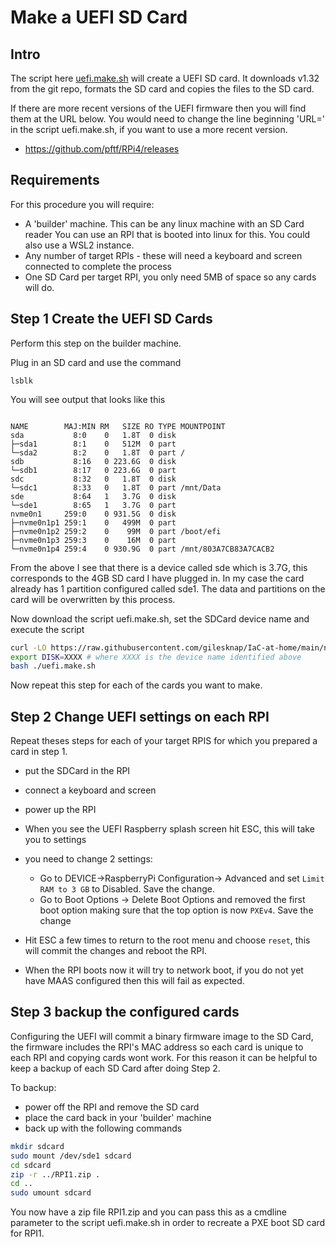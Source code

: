 Make a UEFI SD Card
===================

Intro
-----

The script here [uefi.make.sh](uefi.make.sh) will create a UEFI SD card. It 
downloads v1.32 from the git repo, formats the SD card and copies the files to
the SD card.

If there are more recent versions of the UEFI firmware then you 
will find them at the URL below. 
You would need to change the line beginning 'URL=' in the script
uefi.make.sh, if you want to use a more recent version.

- https://github.com/pftf/RPi4/releases

Requirements
------------

For this procedure you will require:

- A 'builder' machine. This can be any linux
  machine with an SD Card reader You can use an
  RPI that is booted into linux for this. You could also use 
  a WSL2 instance.
- Any number of target RPIs - these will need a keyboard and screen
  connected to complete the process
- One SD Card per target RPI, you only need 5MB of space so any cards will do.


Step 1 Create the UEFI SD Cards
--------------------------------

Perform this step on the builder machine.

Plug in an SD card and use the command

```
lsblk
```

You will see output that looks like this
```

NAME        MAJ:MIN RM   SIZE RO TYPE MOUNTPOINT
sda           8:0    0   1.8T  0 disk 
├─sda1        8:1    0   512M  0 part 
└─sda2        8:2    0   1.8T  0 part /
sdb           8:16   0 223.6G  0 disk 
└─sdb1        8:17   0 223.6G  0 part 
sdc           8:32   0   1.8T  0 disk 
└─sdc1        8:33   0   1.8T  0 part /mnt/Data
sde           8:64   1   3.7G  0 disk 
└─sde1        8:65   1   3.7G  0 part 
nvme0n1     259:0    0 931.5G  0 disk 
├─nvme0n1p1 259:1    0   499M  0 part 
├─nvme0n1p2 259:2    0    99M  0 part /boot/efi
├─nvme0n1p3 259:3    0    16M  0 part 
└─nvme0n1p4 259:4    0 930.9G  0 part /mnt/803A7CB83A7CACB2
```

From the above I see that there is a device called sde which is 3.7G,
this corresponds to the 4GB SD card I have plugged in. In my case the
card already has 1 partition configured called sde1. The data and 
partitions on the card will be overwritten by this process.

Now download the script uefi.make.sh, set the SDCard device name and 
execute the script
``` bash
curl -LO https://raw.githubusercontent.com/gilesknap/IaC-at-home/main/nas/03-maas/uefi.make.sh
export DISK=XXXX # where XXXX is the device name identified above
bash ./uefi.make.sh
```

Now repeat this step for each of the cards you want to make.

Step 2 Change UEFI settings on each RPI
---------------------------------------

Repeat theses steps for each of your target RPIS for which you prepared a
card in step 1.

- put the SDCard in the RPI 
- connect a keyboard and screen
- power up the RPI
- When you see the UEFI Raspberry splash screen hit ESC, this will take you to 
  settings
- you need to change 2 settings:

  - Go to DEVICE->RaspberryPi  Configuration-> Advanced and set 
    `Limit RAM to 3 GB` to Disabled. Save the change.
  - Go to Boot Options -> Delete Boot Options and removed the first boot option
    making sure that the top option is now `PXEv4`. Save the change
- Hit ESC a few times to return to the root menu and choose `reset`, this will
  commit the changes and reboot the RPI.
- When the RPI boots now it will try to network boot, if you do not yet have 
  MAAS configured then this will fail as expected.


Step 3 backup the configured cards
----------------------------------

Configuring the UEFI will commit a binary firmware image to the SD Card,
the firmware includes the RPI's MAC address so each card is unique to
each RPI and copying cards wont work. For this reason it can be helpful to
keep a backup of each SD Card after doing Step 2.

To backup:

- power off the RPI and remove the SD card
- place the card back in your 'builder' machine
- back up with the following commands

```bash
mkdir sdcard
sudo mount /dev/sde1 sdcard
cd sdcard
zip -r ../RPI1.zip .
cd ..
sudo umount sdcard
```

You now have a zip file RPI1.zip and you can pass this as a cmdline parameter
to the script uefi.make.sh in order to recreate a PXE boot SD card for RPI1.

